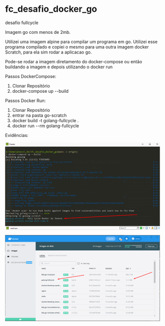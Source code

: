 # fc_desafio_docker_go
desafio fullcycle

Imagem go com menos de 2mb.

Utilizei uma imagem alpine para compilar um programa em go.
Utilizei esse programa compilado e copiei o mesmo para uma outra imagem docker Scratch, para ela sim rodar a aplicacao go.


Pode-se rodar a imagem diretamento do docker-compose ou então buildando a imagem e depois utilizando o docker run

Passos DockerCompose:
1. Clonar Repositório
2. docker-compose up --build

Passos Docker Run:
1. Clonar Repositório
2. entrar na pasta go-scratch
3. docker build -t golang-fullcycle .
4. docker run --rm golang-fullcycle


Evidências:

![Saida](output_programa.png)

![Tamanho de Imagem](image_size.png)

